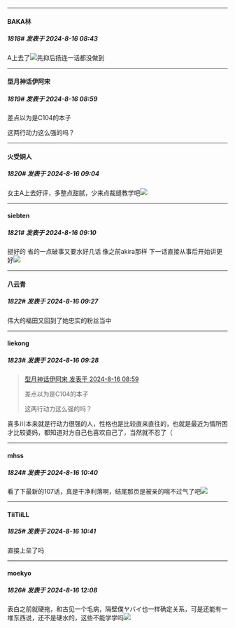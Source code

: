 ﻿
*****

####  BAKA林  
##### 1818#       发表于 2024-8-16 08:43

A上去了<img src="https://static.saraba1st.com/image/smiley/face2017/037.png" referrerpolicy="no-referrer">先抑后扬连一话都没做到


*****

####  型月神话伊阿宋  
##### 1819#       发表于 2024-8-16 08:59

差点以为是C104的本子

这两行动力这么强的吗？


*****

####  火受姛人  
##### 1820#       发表于 2024-8-16 09:04

女主A上去好评，多整点甜腻，少来点裁缝教学吧<img src="https://static.saraba1st.com/image/smiley/face2017/045.png" referrerpolicy="no-referrer">


*****

####  siebten  
##### 1821#       发表于 2024-8-16 09:10

挺好的 省的一点破事又要水好几话 像之前akira那样 下一话直接从事后开始讲更好<img src="https://static.saraba1st.com/image/smiley/face2017/067.png" referrerpolicy="no-referrer">


*****

####  八云青  
##### 1822#       发表于 2024-8-16 09:27

伟大的福田又回到了她忠实的粉丝当中

*****

####  liekong  
##### 1823#       发表于 2024-8-16 09:28

<blockquote><a href="httphttps://bbs.saraba1st.com/2b/forum.php?mod=redirect&amp;goto=findpost&amp;pid=65907297&amp;ptid=1998862" target="_blank">型月神话伊阿宋 发表于 2024-8-16 08:59</a>

差点以为是C104的本子

这两行动力这么强的吗？</blockquote>
喜多川本来就是行动力很强的人，性格也是比较直来直往的，也就是最近为情所困才比较婆妈，都知道对方自己也喜欢自己了，当然就不忍了（


*****

####  mhss  
##### 1824#       发表于 2024-8-16 10:40

看了下最新的107话，真是干净利落啊，结尾那页是被亲的喘不过气了吧<img src="https://static.saraba1st.com/image/smiley/face2017/059.png" referrerpolicy="no-referrer">

*****

####  TiiTiiLL  
##### 1825#       发表于 2024-8-16 10:41

直接上垒了吗


*****

####  moekyo  
##### 1826#       发表于 2024-8-16 12:08

表白之前就硬拖，和古见一个毛病，隔壁僕ヤバイ也一样确定关系，可是还能有一堆东西说，还不是硬水的，这些不能学学吗<img src="https://static.saraba1st.com/image/smiley/face2017/003.png" referrerpolicy="no-referrer">

